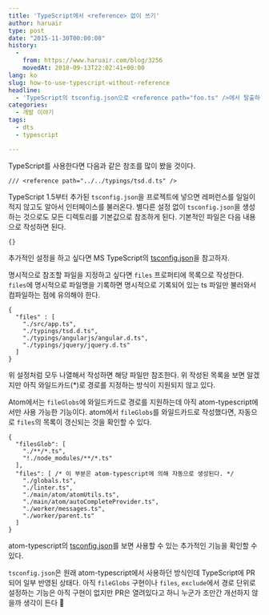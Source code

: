 ```yaml
---
title: 'TypeScript에서 <reference> 없이 쓰기'
author: haruair
type: post
date: "2015-11-30T00:00:08"
history:
  - 
    from: https://www.haruair.com/blog/3256
    movedAt: 2018-09-13T22:02:41+00:00
lang: ko
slug: how-to-use-typescript-without-reference
headline:
  - 'TypeScript의 tsconfig.json으로 <reference path="foo.ts" />에서 탈출하는 방법'
categories:
  - 개발 이야기
tags:
  - dts
  - typescript

---
```

TypeScript를 사용한다면 다음과 같은 참조를 많이 봤을 것이다.

    /// <reference path="../../typings/tsd.d.ts" />
    

TypeScript 1.5부터 추가된 `tsconfig.json`을 프로젝트에 넣으면 레퍼런스를 일일이 적지 않고도 알아서 인터페이스를 불러온다. 별다른 설정 없이 `tsconfig.json`을 생성하는 것으로도 모든 디렉토리를 기본값으로 참조하게 된다. 기본적인 파일은 다음 내용으로 작성하면 된다.

    {}
    

추가적인 설정을 하고 싶다면 MS TypeScript의 [tsconfig.json][1]을 참고하자.

명시적으로 참조할 파일을 지정하고 싶다면 `files` 프로퍼티에 목록으로 작성한다. `files`에 명시적으로 파일명을 기록하면 명시적으로 기록되어 있는 ts 파일만 불러와서 컴파일하는 점에 유의해야 한다.

    {
      "files" : [
        "./src/app.ts",
        "./typings/tsd.d.ts",
        "./typings/angularjs/angular.d.ts",
        "./typings/jquery/jquery.d.ts"
      ]
    }
    

위 설정처럼 모두 나열해서 작성하면 해당 파일만 참조한다. 위 작성된 목록을 보면 알겠지만 아직 와일드카드(*)로 경로를 지정하는 방식이 지원되지 않고 있다.

Atom에서는 `fileGlobs`에 와일드카드로 경로를 지원하는데 아직 atom-typescript에서만 사용 가능한 기능이다. atom에서 `fileGlobs`를 와일드카드로 작성했다면, 자동으로 `files`의 목록이 갱신되는 것을 확인할 수 있다.

    {
      "filesGlob": [
        "./**/*.ts",
        "!./node_modules/**/*.ts"
      ],
      "files": [ /* 이 부분은 atom-typescript에 의해 자동으로 생성된다. */
        "./globals.ts",
        "./linter.ts",
        "./main/atom/atomUtils.ts",
        "./main/atom/autoCompleteProvider.ts",
        "./worker/messages.ts",
        "./worker/parent.ts"
      ]
    }
    

atom-typescript의 [tsconfig.json][2]를 보면 사용할 수 있는 추가적인 기능을 확인할 수 있다.

`tsconfig.json`은 원래 atom-typescript에서 사용하던 방식인데 TypeScript에 PR되어 일부 반영된 상태다. 아직 `fileGlobs` 구현이나 `files`, `exclude`에서 경로 단위로 설정하는 기능은 아직 구현이 없지만 PR은 열려있다고 하니 누군가 조만간 개선하지 않을까 생각이 든다 🙂

 [1]: https://github.com/Microsoft/typescript/wiki/tsconfig.json
 [2]: https://github.com/TypeStrong/atom-typescript/blob/master/docs/tsconfig.md